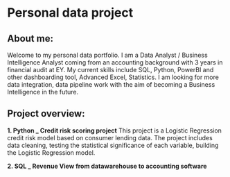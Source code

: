 # Personal data project
## About me:
Welcome to my personal data portfolio. I am a Data Analyst / Business Intelligence Analyst coming from an accounting background with 3 years in financial audit at EY.
My current skills include SQL, Python, PowerBI and other dashboarding tool, Advanced Excel, Statistics. I am looking for more data integration, data pipeline work with the aim of becoming a Business Intelligence in the future.

## Project overview: 

**1. Python _ Credit risk scoring project**
This project is a Logistic Regression credit risk model based on consumer lending data. The project includes data cleaning, testing the statistical significance of each variable, building the Logistic Regression model.

**2. SQL _ Revenue View from datawarehouse to accounting software**
